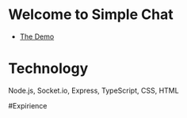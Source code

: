 # Welcome to Simple Chat
- [The Demo](https://kir8mir.github.io/chat-app/)

# Technology
Node.js, Socket.io, Express, TypeScript, CSS, HTML

#Expirience

